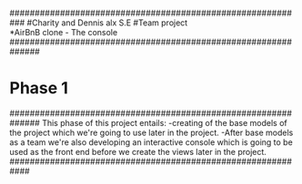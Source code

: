 ###########################################################
#Charity and Dennis alx S.E 
#Team project  
  *AirBnB clone - The console
##############################################################
# Phase 1
##############################################################
This phase of this project entails:
  -creating of the base models of the project which we're going to use later in the project.
  -After base models as a team we're also developing an interactive console which is going to
  be used as the front end before we create the views later in the project.
  ############################################################
  
